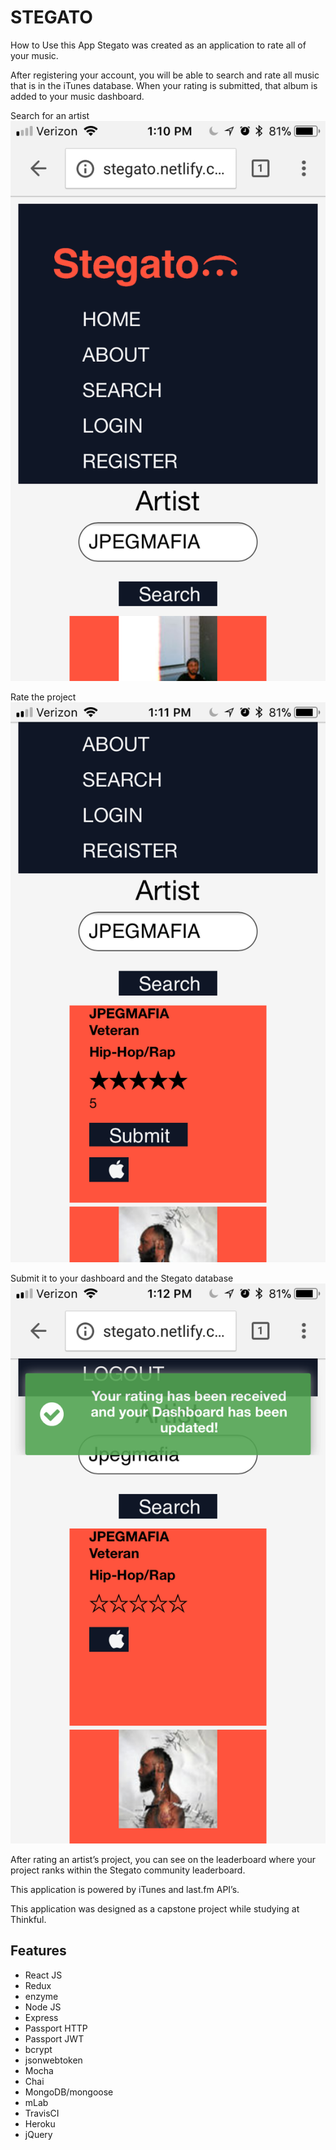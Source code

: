 # STEGATO

How to Use this App
Stegato was created as an application to rate all of your music.

After registering your account, you will be able to search and rate all music that is in the iTunes database. When your rating is submitted, that album is added to your music dashboard.

Search for an artist                                        
![Search for an artist](/src/images/IMG_5489.PNG)

Rate the project                                        
![Rate the Project](/src/images/IMG_5490.PNG)

Submit it to your dashboard and the Stegato database
![Submit to Dashboard](/src/images/IMG_5491.PNG)

After rating an artist’s project, you can see on the leaderboard where your project ranks within the Stegato community leaderboard.

This application is powered by iTunes and last.fm API’s.


This application was designed as a capstone project while studying at Thinkful.

## Features
- React JS
- Redux
- enzyme
- Node JS
- Express
- Passport HTTP
- Passport JWT
- bcrypt
- jsonwebtoken
- Mocha
- Chai
- MongoDB/mongoose
- mLab
- TravisCI
- Heroku
- jQuery

